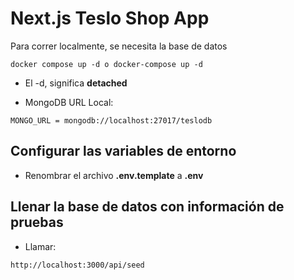 # Next.js Teslo Shop App
Para correr localmente, se necesita la base de datos

```
docker compose up -d o docker-compose up -d
```

* El -d, significa __detached__

* MongoDB URL Local:
```
MONGO_URL = mongodb://localhost:27017/teslodb
```

## Configurar las variables de entorno
* Renombrar el archivo __.env.template__ a __.env__

## Llenar la base de datos con información de pruebas
* Llamar:
```
http://localhost:3000/api/seed
```
